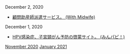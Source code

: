 December 2, 2020
* [顧問助産師派遣サービス。 (With Midwife)](https://withmidwife.jp/komonmw/)

December 1, 2020
* [HPV感染症、子宮頸がん予防の啓蒙サイト。 (みんパピ！)](https://minpapi.jp/)

[November 2020](2011.md) [January 2021](2101.md)
